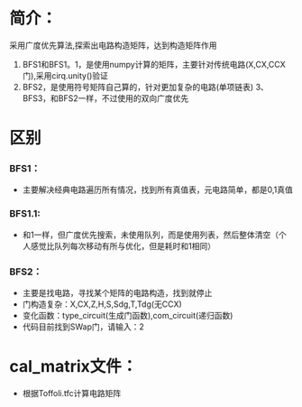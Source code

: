 # 简介：
采用广度优先算法,探索出电路构造矩阵，达到构造矩阵作用
1. BFS1和BFS1。1，是使用numpy计算的矩阵，主要针对传统电路(X,CX,CCX门),采用cirq.unity()验证
2. BFS2，是使用符号矩阵自己算的，针对更加复杂的电路(单项链表)
3、BFS3，和BFS2一样，不过使用的双向广度优先

# 区别
### BFS1：
- 主要解决经典电路遍历所有情况，找到所有真值表，元电路简单，都是0,1真值

### BFS1.1:
- 和1一样，但广度优先搜索，未使用队列，而是使用列表，然后整体清空（个人感觉比队列每次移动有所与优化，但是耗时和1相同）
### BFS2：
- 主要是找电路，寻找某个矩阵的电路构造，找到就停止
- 门构造复杂：X,CX,Z,H,S,Sdg,T,Tdg(无CCX)
- 变化函数：type_circuit(生成门函数),com_circuit(递归函数)
- 代码目前找到SWap门，请输入：2

# cal_matrix文件：
- 根据Toffoli.tfc计算电路矩阵
